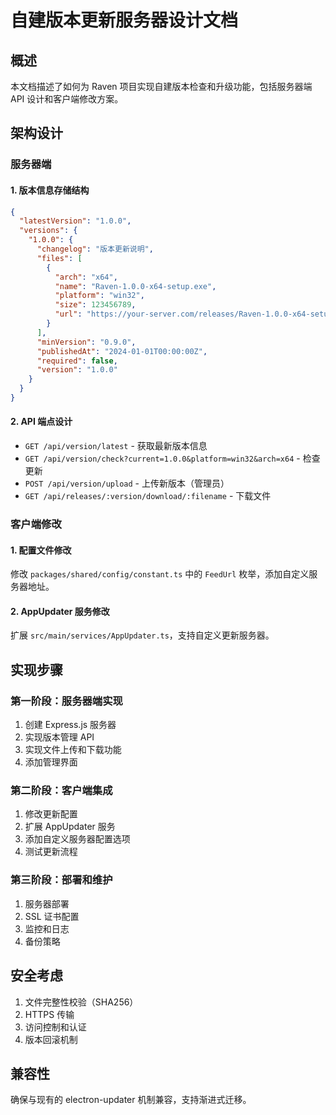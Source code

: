 # 自建版本更新服务器设计文档

## 概述

本文档描述了如何为 Raven 项目实现自建版本检查和升级功能，包括服务器端 API 设计和客户端修改方案。

## 架构设计

### 服务器端

#### 1. 版本信息存储结构

```json
{
  "latestVersion": "1.0.0",
  "versions": {
    "1.0.0": {
      "changelog": "版本更新说明",
      "files": [
        {
          "arch": "x64",
          "name": "Raven-1.0.0-x64-setup.exe",
          "platform": "win32",
          "size": 123456789,
          "url": "https://your-server.com/releases/Raven-1.0.0-x64-setup.exe"
        }
      ],
      "minVersion": "0.9.0",
      "publishedAt": "2024-01-01T00:00:00Z",
      "required": false,
      "version": "1.0.0"
    }
  }
}
```

#### 2. API 端点设计

- `GET /api/version/latest` - 获取最新版本信息
- `GET /api/version/check?current=1.0.0&platform=win32&arch=x64` - 检查更新
- `POST /api/version/upload` - 上传新版本（管理员）
- `GET /api/releases/:version/download/:filename` - 下载文件

### 客户端修改

#### 1. 配置文件修改

修改 `packages/shared/config/constant.ts` 中的 `FeedUrl` 枚举，添加自定义服务器地址。

#### 2. AppUpdater 服务修改

扩展 `src/main/services/AppUpdater.ts`，支持自定义更新服务器。

## 实现步骤

### 第一阶段：服务器端实现

1. 创建 Express.js 服务器
2. 实现版本管理 API
3. 实现文件上传和下载功能
4. 添加管理界面

### 第二阶段：客户端集成

1. 修改更新配置
2. 扩展 AppUpdater 服务
3. 添加自定义服务器配置选项
4. 测试更新流程

### 第三阶段：部署和维护

1. 服务器部署
2. SSL 证书配置
3. 监控和日志
4. 备份策略

## 安全考虑

1. 文件完整性校验（SHA256）
2. HTTPS 传输
3. 访问控制和认证
4. 版本回滚机制

## 兼容性

确保与现有的 electron-updater 机制兼容，支持渐进式迁移。
